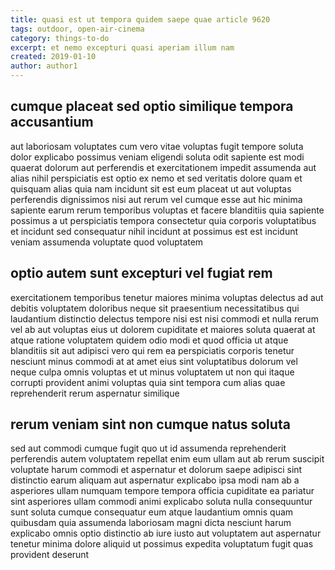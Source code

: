 ```yaml
---
title: quasi est ut tempora quidem saepe quae article 9620
tags: outdoor, open-air-cinema
category: things-to-do
excerpt: et nemo excepturi quasi aperiam illum nam
created: 2019-01-10
author: author1
---
```


## cumque placeat sed optio similique tempora accusantium

aut laboriosam voluptates cum vero vitae voluptas fugit tempore soluta dolor explicabo possimus veniam eligendi soluta odit sapiente est modi quaerat dolorum aut perferendis et exercitationem impedit assumenda aut alias nihil perspiciatis est optio ex nemo et sed veritatis dolore quam et quisquam alias quia nam incidunt sit est eum placeat ut aut voluptas perferendis dignissimos nisi aut rerum vel cumque esse aut hic minima sapiente earum rerum temporibus voluptas et facere blanditiis quia sapiente possimus a ut perspiciatis tempora consectetur quia corporis voluptatibus et incidunt sed consequatur nihil incidunt at possimus est est incidunt veniam assumenda voluptate quod voluptatem

## optio autem sunt excepturi vel fugiat rem

exercitationem temporibus tenetur maiores minima voluptas delectus ad aut debitis voluptatem doloribus neque sit praesentium necessitatibus qui laudantium distinctio delectus tempore nisi est nisi commodi et nulla rerum vel ab aut voluptas eius ut dolorem cupiditate et maiores soluta quaerat at atque ratione voluptatem quidem odio modi et quod officia ut atque blanditiis sit aut adipisci vero qui rem ea perspiciatis corporis tenetur nesciunt minus commodi at at amet eius sint voluptatibus dolorum vel neque culpa omnis voluptas et ut minus voluptatem ut non qui itaque corrupti provident animi voluptas quia sint tempora cum alias quae reprehenderit rerum aspernatur similique

## rerum veniam sint non cumque natus soluta

sed aut commodi cumque fugit quo ut id assumenda reprehenderit perferendis autem voluptatem repellat enim eum ullam aut ab rerum suscipit voluptate harum commodi et aspernatur et dolorum saepe adipisci sint distinctio earum aliquam aut aspernatur explicabo ipsa modi nam ab a asperiores ullam numquam tempore tempora officia cupiditate ea pariatur sint asperiores ullam commodi animi explicabo soluta nulla consequuntur sunt soluta cumque consequatur eum atque laudantium omnis quam quibusdam quia assumenda laboriosam magni dicta nesciunt harum explicabo omnis optio distinctio ab iure iusto aut voluptatem aut aspernatur tenetur minima dolore aliquid ut possimus expedita voluptatum fugit quas provident deserunt
